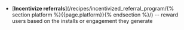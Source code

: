 * [**Incentivize referrals**](/recipes/incentivized_referral_program/{% section platform %}{{page.platform}}{% endsection %}/) -- reward users based on the installs or engagement they generate
